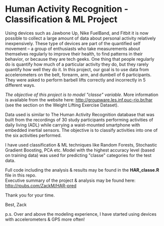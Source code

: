 


# Human Activity Recognition - Classification & ML Project

Using devices such as Jawbone Up, Nike FuelBand, and Fitbit it is now possible to collect a large amount of data about personal activity relatively inexpensively. These type of devices are part of the quantified self movement – a group of enthusiasts who take measurements about themselves regularly to improve their health, to find patterns in their behavior, or because they are tech geeks. One thing that people regularly do is quantify how much of a particular activity they do, but they rarely quantify how well they do it. In this project, our goal is to use data from accelerometers on the belt, forearm, arm, and dumbell of 6 participants. They were asked to perform barbell lifts correctly and incorrectly in 5 different ways.  

*The objective of this project is to model "classe" variable.*
More information is available from the website here: http://groupware.les.inf.puc-rio.br/har 
(see the section on the Weight Lifting Exercise Dataset).

Data used is similar to The Human Activity Recognition database that was built from the recordings of 30 study participants performing activities of daily living (ADL) while carrying a waist-mounted smartphone with embedded inertial sensors. The objective is to classify activities into one of the six activities performed.

I have used classification & ML techniques like Random Forests, Stochastic Gradient Boosting, PCA etc.
Model with the highest accuracy level (based on training data) was used for predicting "classe" categories for the test data.

Full code including the analysis & results may be found in the **HAR_classe.R** file in this repo.  
Executive summary of the project & analysis may be found here: http://rpubs.com/ZackM/HAR-pred


Thank you for your time.

Best,
Zack

p.s. Over and above the modeling experience, I have started using devices with accelerometers & GPS more often!
